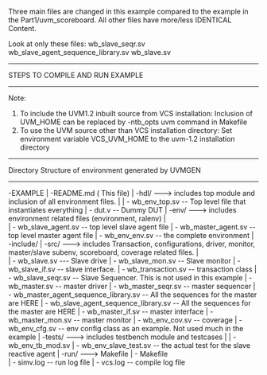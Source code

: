 
Three main files are changed in this example compared to the example in the Part1/uvm_scoreboard.
All other files have more/less IDENTICAL Content.

Look at only these files:
wb_slave_seqr.sv
wb_slave_agent_sequence_library.sv
wb_slave.sv



*************************************************************
STEPS TO COMPILE AND RUN EXAMPLE
*************************************************************

Note: 
  1) To include the UVM1.2 inbuilt source from VCS installation:
     Inclusion of UVM_HOME can be replaced by -ntb_opts uvm command in Makefile
  2) To use the UVM source other than VCS installation directory:
     Set environment variable VCS_UVM_HOME to the uvm-1.2 installation directory

*************************************************************
Directory Structure of environment generated by UVMGEN
*************************************************************
-EXAMPLE
  	|
       -README.md ( This file)
       |
       -hdl/        ---> includes top module and inclusion of all environment files.
       |
       | - wb_env_top.sv  -- Top level file that instantiates everything
       | - dut.v     -- Dummy DUT
       |
       -env/        ---> includes environment related files (environment, ralenv)
       |  
       | - wb_slave_agent.sv  -- top level slave agent file
       | - wb_master_agent.sv -- top level master agent file
       | - wb_env_env.sv      -- the complete environment
       |
       -include/
       |
       -src/        ---> includes Transaction, configurations, driver, monitor, master/slave subenv, scoreboard, coverage related files.
       |  
       | - wb_slave.sv     --- Slave drive 
       | - wb_slave_mon.sv  -- Slave monitor
       | - wb_slave_if.sv   -- slave interface. 
       | - wb_transaction.sv  -- transaction class
       | - wb_slave_seqr.sv   -- Slave Sequencer. This is not used in this example
       | - wb_master.sv     -- master driver
       | - wb_master_seqr.sv  -- master sequencer
       | - wb_master_agent_sequence_library.sv -- All the sequences for the master are HERE
       | - wb_slave_agent_sequence_library.sv -- All the sequences for the master are HERE
       | - wb_master_if.sv  -- master interface
       | - wb_master_mon.sv  -- master monitor
       | - wb_env_cov.sv   -- coverage
       | - wb_env_cfg.sv   -- env config class as an example. Not used much in the example
       |
       -tests/      ---> includes testbench module and testcases 
       |
       | - wb_env_tb_mod.sv 
       | - wb_env_slave_test.sv -- the actual test for the slave reactive agent
       |
       -run/        ---> Makefile
	| - Makefile   
	| - simv.log -- run log file
	| - vcs.log  -- compile log file





